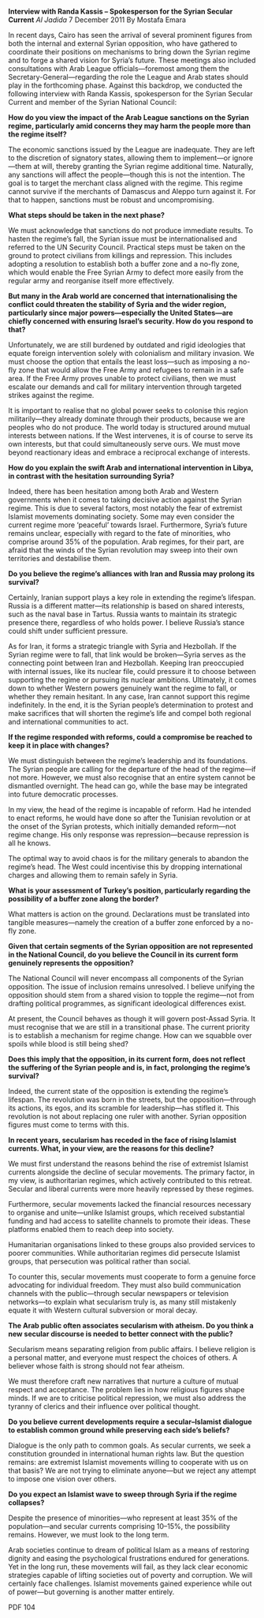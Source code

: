 **Interview with Randa Kassis – Spokesperson for the Syrian Secular Current** _Al Jadida_ 7 December 2011 By Mostafa Emara

In recent days, Cairo has seen the arrival of several prominent figures from both the internal and external Syrian opposition, who have gathered to coordinate their positions on mechanisms to bring down the Syrian regime and to forge a shared vision for Syria’s future. These meetings also included consultations with Arab League officials—foremost among them the Secretary-General—regarding the role the League and Arab states should play in the forthcoming phase. Against this backdrop, we conducted the following interview with Randa Kassis, spokesperson for the Syrian Secular Current and member of the Syrian National Council:

**How do you view the impact of the Arab League sanctions on the Syrian regime, particularly amid concerns they may harm the people more than the regime itself?**

The economic sanctions issued by the League are inadequate. They are left to the discretion of signatory states, allowing them to implement—or ignore—them at will, thereby granting the Syrian regime additional time. Naturally, any sanctions will affect the people—though this is not the intention. The goal is to target the merchant class aligned with the regime. This regime cannot survive if the merchants of Damascus and Aleppo turn against it. For that to happen, sanctions must be robust and uncompromising.

**What steps should be taken in the next phase?**

We must acknowledge that sanctions do not produce immediate results. To hasten the regime’s fall, the Syrian issue must be internationalised and referred to the UN Security Council. Practical steps must be taken on the ground to protect civilians from killings and repression. This includes adopting a resolution to establish both a buffer zone and a no-fly zone, which would enable the Free Syrian Army to defect more easily from the regular army and reorganise itself more effectively.

**But many in the Arab world are concerned that internationalising the conflict could threaten the stability of Syria and the wider region, particularly since major powers—especially the United States—are chiefly concerned with ensuring Israel’s security. How do you respond to that?**

Unfortunately, we are still burdened by outdated and rigid ideologies that equate foreign intervention solely with colonialism and military invasion. We must choose the option that entails the least loss—such as imposing a no-fly zone that would allow the Free Army and refugees to remain in a safe area. If the Free Army proves unable to protect civilians, then we must escalate our demands and call for military intervention through targeted strikes against the regime.

It is important to realise that no global power seeks to colonise this region militarily—they already dominate through their products, because we are peoples who do not produce. The world today is structured around mutual interests between nations. If the West intervenes, it is of course to serve its own interests, but that could simultaneously serve ours. We must move beyond reactionary ideas and embrace a reciprocal exchange of interests.

**How do you explain the swift Arab and international intervention in Libya, in contrast with the hesitation surrounding Syria?**

Indeed, there has been hesitation among both Arab and Western governments when it comes to taking decisive action against the Syrian regime. This is due to several factors, most notably the fear of extremist Islamist movements dominating society. Some may even consider the current regime more ‘peaceful’ towards Israel. Furthermore, Syria’s future remains unclear, especially with regard to the fate of minorities, who comprise around 35% of the population. Arab regimes, for their part, are afraid that the winds of the Syrian revolution may sweep into their own territories and destabilise them.

**Do you believe the regime’s alliances with Iran and Russia may prolong its survival?**

Certainly, Iranian support plays a key role in extending the regime’s lifespan. Russia is a different matter—its relationship is based on shared interests, such as the naval base in Tartus. Russia wants to maintain its strategic presence there, regardless of who holds power. I believe Russia’s stance could shift under sufficient pressure.

As for Iran, it forms a strategic triangle with Syria and Hezbollah. If the Syrian regime were to fall, that link would be broken—Syria serves as the connecting point between Iran and Hezbollah. Keeping Iran preoccupied with internal issues, like its nuclear file, could pressure it to choose between supporting the regime or pursuing its nuclear ambitions. Ultimately, it comes down to whether Western powers genuinely want the regime to fall, or whether they remain hesitant. In any case, Iran cannot support this regime indefinitely. In the end, it is the Syrian people’s determination to protest and make sacrifices that will shorten the regime’s life and compel both regional and international communities to act.

**If the regime responded with reforms, could a compromise be reached to keep it in place with changes?**

We must distinguish between the regime’s leadership and its foundations. The Syrian people are calling for the departure of the head of the regime—if not more. However, we must also recognise that an entire system cannot be dismantled overnight. The head can go, while the base may be integrated into future democratic processes.

In my view, the head of the regime is incapable of reform. Had he intended to enact reforms, he would have done so after the Tunisian revolution or at the onset of the Syrian protests, which initially demanded reform—not regime change. His only response was repression—because repression is all he knows.

The optimal way to avoid chaos is for the military generals to abandon the regime’s head. The West could incentivise this by dropping international charges and allowing them to remain safely in Syria.

**What is your assessment of Turkey’s position, particularly regarding the possibility of a buffer zone along the border?**

What matters is action on the ground. Declarations must be translated into tangible measures—namely the creation of a buffer zone enforced by a no-fly zone.

**Given that certain segments of the Syrian opposition are not represented in the National Council, do you believe the Council in its current form genuinely represents the opposition?**

The National Council will never encompass all components of the Syrian opposition. The issue of inclusion remains unresolved. I believe unifying the opposition should stem from a shared vision to topple the regime—not from drafting political programmes, as significant ideological differences exist.

At present, the Council behaves as though it will govern post-Assad Syria. It must recognise that we are still in a transitional phase. The current priority is to establish a mechanism for regime change. How can we squabble over spoils while blood is still being shed?

**Does this imply that the opposition, in its current form, does not reflect the suffering of the Syrian people and is, in fact, prolonging the regime’s survival?**

Indeed, the current state of the opposition is extending the regime’s lifespan. The revolution was born in the streets, but the opposition—through its actions, its egos, and its scramble for leadership—has stifled it. This revolution is not about replacing one ruler with another. Syrian opposition figures must come to terms with this.

**In recent years, secularism has receded in the face of rising Islamist currents. What, in your view, are the reasons for this decline?**

We must first understand the reasons behind the rise of extremist Islamist currents alongside the decline of secular movements. The primary factor, in my view, is authoritarian regimes, which actively contributed to this retreat. Secular and liberal currents were more heavily repressed by these regimes.

Furthermore, secular movements lacked the financial resources necessary to organise and unite—unlike Islamist groups, which received substantial funding and had access to satellite channels to promote their ideas. These platforms enabled them to reach deep into society.

Humanitarian organisations linked to these groups also provided services to poorer communities. While authoritarian regimes did persecute Islamist groups, that persecution was political rather than social.

To counter this, secular movements must cooperate to form a genuine force advocating for individual freedom. They must also build communication channels with the public—through secular newspapers or television networks—to explain what secularism truly is, as many still mistakenly equate it with Western cultural subversion or moral decay.

**The Arab public often associates secularism with atheism. Do you think a new secular discourse is needed to better connect with the public?**

Secularism means separating religion from public affairs. I believe religion is a personal matter, and everyone must respect the choices of others. A believer whose faith is strong should not fear atheism.

We must therefore craft new narratives that nurture a culture of mutual respect and acceptance. The problem lies in how religious figures shape minds. If we are to criticise political repression, we must also address the tyranny of clerics and their influence over political thought.

**Do you believe current developments require a secular–Islamist dialogue to establish common ground while preserving each side’s beliefs?**

Dialogue is the only path to common goals. As secular currents, we seek a constitution grounded in international human rights law. But the question remains: are extremist Islamist movements willing to cooperate with us on that basis? We are not trying to eliminate anyone—but we reject any attempt to impose one vision over others.

**Do you expect an Islamist wave to sweep through Syria if the regime collapses?**

Despite the presence of minorities—who represent at least 35% of the population—and secular currents comprising 10–15%, the possibility remains. However, we must look to the long term.

Arab societies continue to dream of political Islam as a means of restoring dignity and easing the psychological frustrations endured for generations. Yet in the long run, these movements will fail, as they lack clear economic strategies capable of lifting societies out of poverty and corruption. We will certainly face challenges. Islamist movements gained experience while out of power—but governing is another matter entirely.

PDF 104